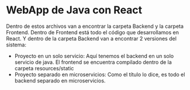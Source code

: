 # WebApp de Java con React

Dentro de estos archivos van a encontrar la carpeta Backend y la carpeta Frontend. Dentro de Frontend está todo el código que desarrollamos en React. Y dentro de la carpeta Backend van a encontrar 2 versiones del sistema:
* Proyecto en un solo servicio: Aquí tenemos el backend en un solo servicio de java. El frontend se encuentra compilado dentro de la carpeta resources/static
* Proyecto separado en microservicios: Como el título lo dice, es todo el backend separado en microservicios.